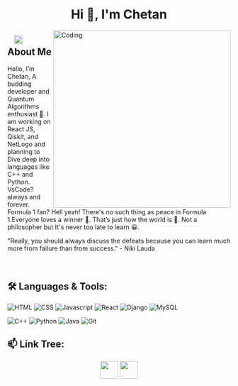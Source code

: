<h1 align="center">Hi 👋, I'm Chetan</h1>

<img align="right"  alt="Coding" src="https://images.squarespace-cdn.com/content/v1/5769fc401b631bab1addb2ab/1541580611624-TE64QGKRJG8SWAIUS7NS/coding-freak.gif?format=750w"  width="400vw">


## &nbsp; &nbsp;<img src="https://media1.giphy.com/media/nGMnDqebzDcfm/giphy.webp?cid=ecf05e47rcunjewp8bkz6txm13jo6ght7jbbo1std16e8z54&rid=giphy.webp&ct=g" width="20"> **About Me**

Hello, I’m Chetan, A budding developer and Quantum Algorithms enthusiast 🤵‍. I am working on React JS, Qiskit, and NetLogo and planning to Dive deep into languages like C++ and Python. VsCode? always and forever. Formula 1 fan? Hell yeah! There's no such thing as peace in Formula 1.Everyone loves a winner 🤴. That’s just how the world is 👊. Not a philosopher but It's never too late to learn 😀.

"Really, you should always discuss the defeats because you can learn much more from failure than from success." - Niki Lauda
<br/>
<br/>
<br/>

## 🛠️ **Languages & Tools:**

![HTML](https://img.shields.io/badge/html%20-%23E34F26.svg?&style=for-the-badge&logo=html5&logoColor=white)
![CSS](https://img.shields.io/badge/css%20-%231572B6.svg?&style=for-the-badge&logo=css3&logoColor=white)
![Javascript](https://img.shields.io/badge/-Javascript-ffb400?style=for-the-badge&logo=javascript&logoColor=ffff3f)
![React](https://img.shields.io/badge/React-20232A?style=for-the-badge&logo=react&logoColor=61DAFB)
![Django](https://img.shields.io/badge/Django-092E20?style=for-the-badge&logo=django&logoColor=white)
![MySQL](https://img.shields.io/badge/-MySQL-eeeeee?style=for-the-badge&logo=mysql)

![C++](https://img.shields.io/badge/c++%20-%2300599C.svg?&style=for-the-badge&logo=c%2B%2B&ogoColor=white)
![Python](https://img.shields.io/badge/-Python-red?style=for-the-badge&logo=python)
![Java](https://img.shields.io/badge/-Java-ffb400?style=for-the-badge&logo=java&logoColor=ffff3f)
![Git](https://img.shields.io/badge/git%20-%23F05033.svg?&style=for-the-badge&logo=git&logoColor=white)

## 📫 **Link Tree:**

<p align="center">
<a href="https://www.linkedin.com/in/chetan-reddy-oruganti-45b883192/" target="blank"><img align="center" src="https://cdn.jsdelivr.net/npm/simple-icons@3.0.1/icons/linkedin.svg" height="40" width="40" /></a>
<a href="mailto:chetanreddy1924@gmail.com" target="blank"><img align="center" src="https://cdn.jsdelivr.net/npm/simple-icons@3.0.1/icons/gmail.svg" height="40" width="40" /></a>
